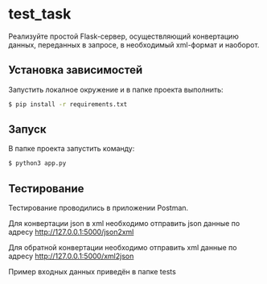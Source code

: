 # test_task
Реализуйте простой Flask-сервер, осуществляющий конвертацию данных, переданных 
в запросе, в необходимый xml-формат и наоборот.

## Установка зависимостей
Запустить локалное окружение и в папке проекта выполнить:
```bash
$ pip install -r requirements.txt
```

## Запуск
В папке проекта запустить команду:
```bash
$ python3 app.py
```

## Тестирование 
Тестирование проводились в приложении Postman.

Для конвертации json в xml необходимо отправить json данные по адресу http://127.0.0.1:5000/json2xml

Для обратной конвертации необходимо отправить xml данные по адресу http://127.0.0.1:5000/xml2json

Пример входных данных приведён в папке tests
